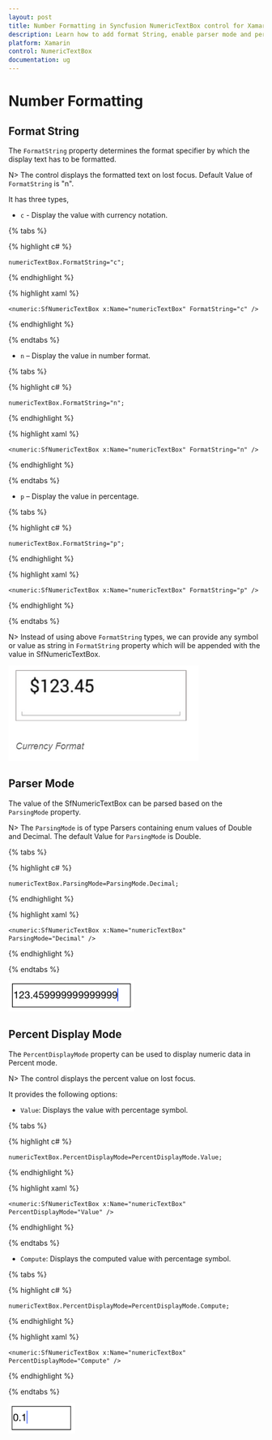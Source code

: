 ```yaml
---
layout: post
title: Number Formatting in Syncfusion NumericTextBox control for Xamarin.Forms
description: Learn how to add format String, enable parser mode and percent display mode for NumericTextBox control.
platform: Xamarin
control: NumericTextBox
documentation: ug
---
```

# Number Formatting

## Format String

The `FormatString` property determines the format specifier by which the display text has to be formatted. 

N> The control displays the formatted text on lost focus. Default Value of `FormatString` is "n".

It has three types,

* `c` - Display the value with currency notation.
	
{% tabs %}	
	
{% highlight c# %}
	
	numericTextBox.FormatString="c";
	 
{% endhighlight %}

{% highlight xaml %}

	<numeric:SfNumericTextBox x:Name="numericTextBox" FormatString="c" />
	
{% endhighlight %}

{% endtabs %}
	

* `n` – Display the value in number format.

{% tabs %}
	
{% highlight c# %}
	
	numericTextBox.FormatString="n";
	 
{% endhighlight %}

{% highlight xaml %}

	<numeric:SfNumericTextBox x:Name="numericTextBox" FormatString="n" />
	
{% endhighlight %}

{% endtabs %}
	

* `p` – Display the value in percentage.
	
{% tabs %}	
	
{% highlight c# %}

	numericTextBox.FormatString="p";
	 
{% endhighlight %}

{% highlight xaml %}

	<numeric:SfNumericTextBox x:Name="numericTextBox" FormatString="p" />
	
{% endhighlight %}

{% endtabs %}
	
N> Instead of using above `FormatString` types, we can provide any symbol or value as string in `FormatString` property which will be appended with the value in SfNumericTextBox. 

![](images/FormatString.png)

## Parser Mode

The value of the SfNumericTextBox can be parsed based on the `ParsingMode` property. 

N> The `ParsingMode` is of type Parsers containing enum values of Double and Decimal. The default Value for `ParsingMode` is Double.

{% tabs %}

{% highlight c# %}

	numericTextBox.ParsingMode=ParsingMode.Decimal;
	  
{% endhighlight %}

{% highlight xaml %}

	<numeric:SfNumericTextBox x:Name="numericTextBox" ParsingMode="Decimal" />
	
{% endhighlight %}

{% endtabs %}

![](images/ParserMode.png)

## Percent Display Mode

The `PercentDisplayMode` property can be used to display numeric data in Percent mode. 

N> The control displays the percent value on lost focus. 

It provides the following options:

* `Value`: Displays the value with percentage symbol.

{% tabs %}

{% highlight c# %}

	numericTextBox.PercentDisplayMode=PercentDisplayMode.Value;

{% endhighlight %}

{% highlight xaml %}

	<numeric:SfNumericTextBox x:Name="numericTextBox" PercentDisplayMode="Value" />
	
{% endhighlight %}

{% endtabs %}

* `Compute`: Displays the computed value with percentage symbol.

{% tabs %}

{% highlight c# %}

	numericTextBox.PercentDisplayMode=PercentDisplayMode.Compute;

{% endhighlight %}

{% highlight xaml %}

	<numeric:SfNumericTextBox x:Name="numericTextBox" PercentDisplayMode="Compute" />
	
{% endhighlight %}

{% endtabs %}

![](images/PercentageDisplayMode.png)


